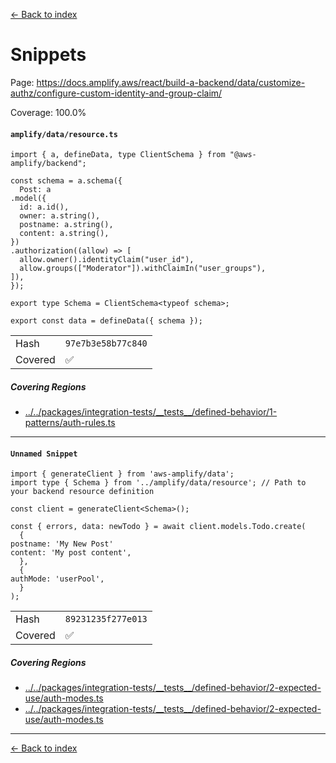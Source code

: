 [<- Back to index](../../../../../../docs-pages.md)

#  Snippets

Page: https://docs.amplify.aws/react/build-a-backend/data/customize-authz/configure-custom-identity-and-group-claim/

Coverage: 100.0%

#### `amplify/data/resource.ts`

~~~
import { a, defineData, type ClientSchema } from "@aws-amplify/backend";

const schema = a.schema({
  Post: a
.model({
  id: a.id(),
  owner: a.string(),
  postname: a.string(),
  content: a.string(),
})
.authorization((allow) => [
  allow.owner().identityClaim("user_id"),
  allow.groups(["Moderator"]).withClaimIn("user_groups"),
]),
});

export type Schema = ClientSchema<typeof schema>;

export const data = defineData({ schema });

~~~

| | |
| -- | -- |
| Hash | `97e7b3e58b77c840` |
| Covered | ✅ |

##### Covering Regions

- [../../packages/integration-tests/\_\_tests\_\_/defined-behavior/1-patterns/auth-rules.ts](../../../../../../../../packages/integration-tests/__tests__/defined-behavior/1-patterns/auth-rules.ts#L218)

---

#### `Unnamed Snippet`

~~~
import { generateClient } from 'aws-amplify/data';
import type { Schema } from '../amplify/data/resource'; // Path to your backend resource definition

const client = generateClient<Schema>();

const { errors, data: newTodo } = await client.models.Todo.create(
  {
postname: 'My New Post'
content: 'My post content',
  },
  {
authMode: 'userPool',
  }
);

~~~

| | |
| -- | -- |
| Hash | `89231235f277e013` |
| Covered | ✅ |

##### Covering Regions

- [../../packages/integration-tests/\_\_tests\_\_/defined-behavior/2-expected-use/auth-modes.ts](../../../../../../../../packages/integration-tests/__tests__/defined-behavior/2-expected-use/auth-modes.ts#L50)
- [../../packages/integration-tests/\_\_tests\_\_/defined-behavior/2-expected-use/auth-modes.ts](../../../../../../../../packages/integration-tests/__tests__/defined-behavior/2-expected-use/auth-modes.ts#L160)

---

[<- Back to index](../../../../../../docs-pages.md)
